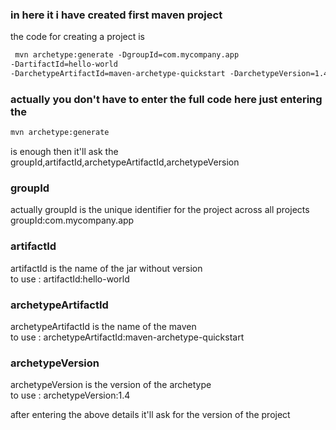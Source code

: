 ### in here it i have created first maven project 

the code for creating a project is
```xml
 mvn archetype:generate -DgroupId=com.mycompany.app
-DartifactId=hello-world
-DarchetypeArtifactId=maven-archetype-quickstart -DarchetypeVersion=1.4
```

### actually you don't have to enter the full code here just entering the  
```bash
mvn archetype:generate
```
 is enough
then it'll ask the groupId,artifactId,archetypeArtifactId,archetypeVersion
### groupId
actually groupId is the unique identifier for the project across all projects
groupId:com.mycompany.app

### artifactId
artifactId is the name of the jar without version
<br>
to use :   artifactId:hello-world

### archetypeArtifactId
 archetypeArtifactId is the name of the maven 
 <br>
    to use :   archetypeArtifactId:maven-archetype-quickstart

### archetypeVersion
 archetypeVersion is the version of the archetype
 <br>
 to use :   archetypeVersion:1.4

 after entering the above details it'll ask for the version of the project
